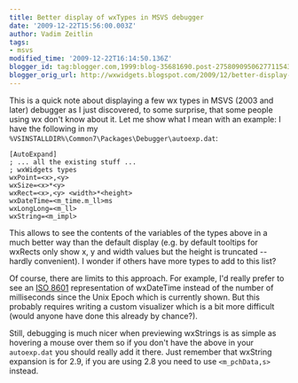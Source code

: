 ```yaml
---
title: Better display of wxTypes in MSVS debugger
date: '2009-12-22T15:56:00.003Z'
author: Vadim Zeitlin
tags:
- msvs
modified_time: '2009-12-22T16:14:50.136Z'
blogger_id: tag:blogger.com,1999:blog-35681690.post-2758090950627711543
blogger_orig_url: http://wxwidgets.blogspot.com/2009/12/better-display-of-wxtypes-in-msvs.html
---
```


This is a quick note about displaying a few wx types in MSVS (2003 and later)
debugger as I just discovered, to some surprise, that some people using wx don't
know about it. Let me show what I mean with an example: I have the following in
my `%VSINSTALLDIR%\Common7\Packages\Debugger\autoexp.dat`:

    [AutoExpand]
    ; ... all the existing stuff ...
    ; wxWidgets types
    wxPoint=<x>,<y>
    wxSize=<x>*<y>
    wxRect=<x>,<y> <width>*<height>
    wxDateTime=<m_time.m_ll>ms
    wxLongLong=<m_ll>
    wxString=<m_impl>

This allows to see the contents of the variables of the types above in a much
better way than the default display (e.g. by default tooltips for wxRects only
show x, y and width values but the height is truncated -- hardly convenient). I
wonder if others have more types to add to this list?

Of course, there are limits to this approach. For example, I'd really prefer to
see an [ISO 8601] representation of wxDateTime instead of the number of
milliseconds since the Unix Epoch which is currently shown. But this probably
requires writing a custom visualizer which is a bit more difficult (would anyone
have done this already by chance?).

Still, debugging is much nicer when previewing wxStrings is as simple as
hovering a mouse over them so if you don't have the above in your `autoexp.dat`
you should really add it there. Just remember that wxString expansion is for
2.9, if you are using 2.8 you need to use `<m_pchData,s>` instead.

[ISO 8601]: http://en.wikipedia.org/wiki/ISO_8601
